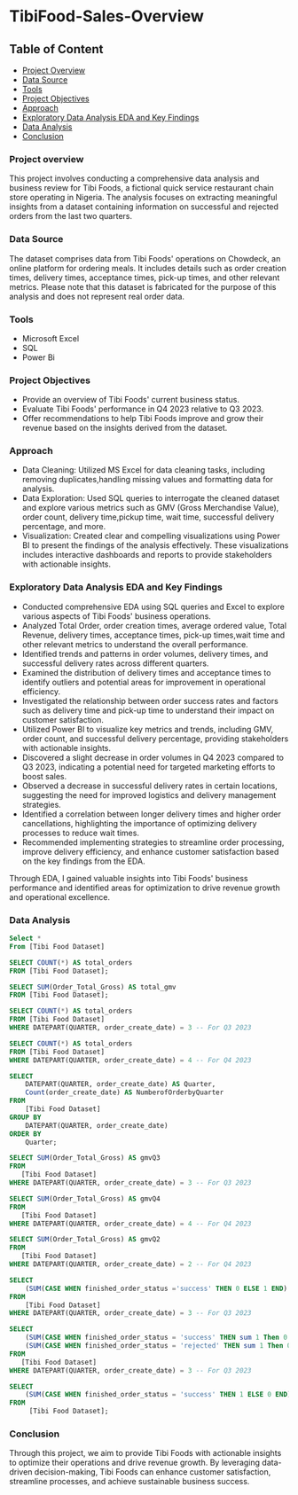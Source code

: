 # TibiFood-Sales-Overview
## Table of Content 


- [Project Overview](#project-overview)
- [Data Source](#data-source)
- [Tools](#tools) 
- [Project Objectives](#project-objectives)
- [Approach](#approach)
- [Exploratory Data Analysis EDA and Key Findings](#exploratory-data-analysis-eda-and-key-findings)
- [Data Analysis](#data-analysis)
- [Conclusion](#conclusion)


### Project overview  

This project involves conducting a comprehensive data analysis and business review for Tibi Foods, a fictional quick service restaurant chain store operating in Nigeria. The analysis focuses on extracting meaningful insights from a dataset containing information on successful and rejected orders from the last two quarters.

### Data Source

The dataset comprises data from Tibi Foods' operations on Chowdeck, an online platform for ordering meals. It includes details such as order creation times, delivery times, acceptance times, pick-up times, and other relevant metrics. Please note that this dataset is fabricated for the purpose of this analysis and does not represent real order data.

### Tools 
- Microsoft Excel
- SQL
- Power Bi

### Project Objectives

- Provide an overview of Tibi Foods' current business status.
- Evaluate Tibi Foods' performance in Q4 2023 relative to Q3 2023.
- Offer recommendations to help Tibi Foods improve and grow their revenue based on the insights derived from the dataset.

### Approach

- Data Cleaning: Utilized MS Excel for data cleaning tasks, including removing duplicates,handling missing values and formatting data for analysis.
- Data Exploration: Used SQL queries to interrogate the cleaned dataset and explore various metrics such as GMV (Gross Merchandise Value), order count, delivery time,pickup time, wait time, successful delivery percentage, and more.
- Visualization: Created clear and compelling visualizations using Power BI to present the findings of the analysis effectively. These visualizations includes interactive dashboards and reports to provide stakeholders with actionable insights.

### Exploratory Data Analysis EDA and Key Findings

- Conducted comprehensive EDA using SQL queries and Excel to explore various aspects of Tibi Foods' business operations.
- Analyzed  Total Order, order creation times, average ordered value, Total Revenue, delivery times, acceptance times, pick-up times,wait time and other relevant metrics to understand the overall performance.
- Identified trends and patterns in order volumes, delivery times, and successful delivery rates across different quarters.
- Examined the distribution of delivery times and acceptance times to identify outliers and potential areas for improvement in operational efficiency.
- Investigated the relationship between order success rates and factors such as delivery time and pick-up time to understand their impact on customer satisfaction.
- Utilized Power BI to visualize key metrics and trends, including GMV, order count, and successful delivery percentage, providing stakeholders with actionable insights.
- Discovered a slight decrease in order volumes in Q4 2023 compared to Q3 2023, indicating a potential need for targeted marketing efforts to boost sales.
- Observed a decrease in successful delivery rates in certain locations, suggesting the need for improved logistics and delivery management strategies.
- Identified a correlation between longer delivery times and higher order cancellations, highlighting the importance of optimizing delivery processes to reduce wait times.
- Recommended implementing strategies to streamline order processing, improve delivery efficiency, and enhance customer satisfaction based on the key findings from the EDA.

Through EDA, I gained valuable insights into Tibi Foods' business performance and identified areas for optimization to drive revenue growth and operational excellence.

### Data Analysis 
```  Sql
Select *
From [Tibi Food Dataset]

SELECT COUNT(*) AS total_orders
FROM [Tibi Food Dataset];

SELECT SUM(Order_Total_Gross) AS total_gmv
FROM [Tibi Food Dataset];

SELECT COUNT(*) AS total_orders
FROM [Tibi Food Dataset]
WHERE DATEPART(QUARTER, order_create_date) = 3 -- For Q3 2023

SELECT COUNT(*) AS total_orders
FROM [Tibi Food Dataset]
WHERE DATEPART(QUARTER, order_create_date) = 4 -- For Q4 2023

SELECT 
    DATEPART(QUARTER, order_create_date) AS Quarter,
    Count(order_create_date) AS NumberofOrderbyQuarter
FROM 
    [Tibi Food Dataset]
GROUP BY 
    DATEPART(QUARTER, order_create_date)
ORDER BY 
    Quarter;

SELECT SUM(Order_Total_Gross) AS gmvQ3
FROM
   [Tibi Food Dataset]
WHERE DATEPART(QUARTER, order_create_date) = 3 -- For Q3 2023

SELECT SUM(Order_Total_Gross) AS gmvQ4
FROM
   [Tibi Food Dataset]
WHERE DATEPART(QUARTER, order_create_date) = 4 -- For Q4 2023

SELECT SUM(Order_Total_Gross) AS gmvQ2
FROM
   [Tibi Food Dataset]
WHERE DATEPART(QUARTER, order_create_date) = 2 -- For Q4 2023

SELECT 
    (SUM(CASE WHEN finished_order_status ='success' THEN 0 ELSE 1 END) / COUNT(*)) * 100 AS successful_delivery_percentage
FROM
    [Tibi Food Dataset]
WHERE DATEPART(QUARTER, order_create_date) = 3 -- For Q3 2023

SELECT 
    (SUM(CASE WHEN finished_order_status = 'success' THEN sum 1 Then 0 END) / COUNT(*)) * 100 AS successful_delivery_percentage,
    (SUM(CASE WHEN finished_order_status = 'rejected' THEN sum 1 Then 0 END) / COUNT(*)) * 100 AS rejected_delivery_percentage
FROM
   [Tibi Food Dataset]
WHERE DATEPART(QUARTER, order_create_date) = 3 -- For Q3 2023

SELECT 
    (SUM(CASE WHEN finished_order_status = 'success' THEN 1 ELSE 0 END) / COUNT(*)) * 100 AS success_percentage
FROM
     [Tibi Food Dataset];
```



### Conclusion
Through this project, we aim to provide Tibi Foods with actionable insights to optimize their operations and drive revenue growth. By leveraging data-driven decision-making, Tibi Foods can enhance customer satisfaction, streamline processes, and achieve sustainable business success.

